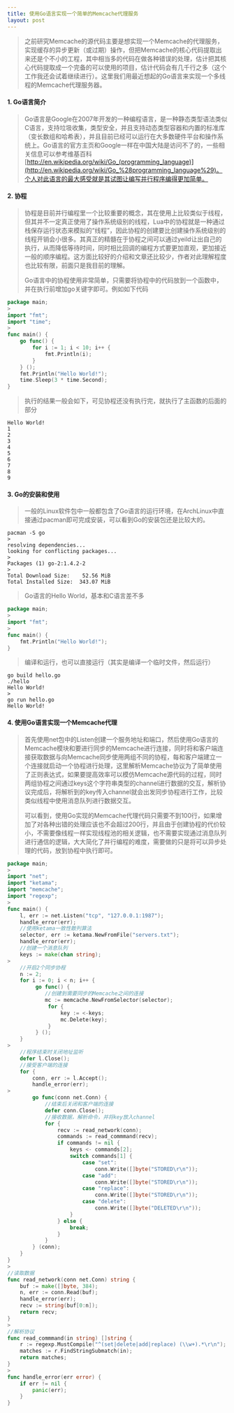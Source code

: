 ```yaml
---
title: 使用Go语言实现一个简单的Memcache代理服务
layout: post
---
```


> 之前研究Memcache的源代码主要是想实现一个Memcache的代理服务，实现缓存的异步更新（或过期）操作，但把Memcache的核心代码提取出来还是个不小的工程，其中相当多的代码在做各种错误的处理，估计把其核心代码提取成一个完备的可以使用的项目，估计代码会有几千行之多（这个工作我还会试着继续进行）。这里我们用最近想起的Go语言来实现一个多线程的Memcache代理服务器。

#### 1. Go语言简介

> Go语言是Google在2007年开发的一种编程语言，是一种静态类型语法类似C语言，支持垃圾收集，类型安全，并且支持动态类型容器和内置的标准库（变长数组和哈希表），并且目前已经可以运行在大多数硬件平台和操作系统上。Go语言的官方主页和Google一样在中国大陆是访问不了的，一些相关信息可以参考维基百科[http://en.wikipedia.org/wiki/Go_(programming_language)](http://en.wikipedia.org/wiki/Go_%28programming_language%29)。个人对此语言的最大感受就是其试图让编写并行程序编得更加简单。

#### 2. 协程

> 协程是目前并行编程里一个比较重要的概念，其在使用上比较类似于线程，但其并不一定真正使用了操作系统级别的线程，Lua中的协程就是一种通过栈保存运行状态来模拟的“线程”，因此协程的创建要比创建操作系统级别的线程开销会小很多。其真正的精髓在于协程之间可以通过yeild让出自己的执行，从而降低等待时间，同时相比回调的编程方式要更加直观，更加接近一般的顺序编程。这方面比较好的介绍和文章还比较少，作者对此理解程度也比较有限，前面只是我目前的理解。
>
> Go语言中的协程使用非常简单，只需要将协程中的代码放到一个函数中，并在执行前增加go关键字即可。例如如下代码
>
```go
package main;
>
import "fmt";
import "time";
>
func main() {
    go func() {
        for i := 1; i < 10; i++ {
            fmt.Println(i);
        }
    } ();
    fmt.Println("Hello World!");
    time.Sleep(3 * time.Second);
}
```
> 执行的结果一般会如下，可见协程还没有执行完，就执行了主函数的后面的部分
>
```
Hello World!
1
2
3
4
5
6
7
8
9
```

#### 3. Go的安装和使用

> 一般的Linux软件包中一般都包含了Go语言的运行环境，在ArchLinux中直接通过pacman即可完成安装，可以看到Go的安装包还是比较大的。
>
```
pacman -S go
>
resolving dependencies...
looking for conflicting packages...
>
Packages (1) go-2:1.4.2-2
>
Total Download Size:    52.56 MiB
Total Installed Size:  343.07 MiB
```
>
> Go语言的Hello World，基本和C语言差不多
>
```go
package main;
>
import "fmt";
>
func main() {
	fmt.Println("Hello World!");
}
```
> 编译和运行，也可以直接运行（其实是编译一个临时文件，然后运行）
>
```
go build hello.go
./hello 
Hello World!
>
go run hello.go
Hello World!
```

#### 4. 使用Go语言实现一个Memcache代理

> 首先使用net包中的Listen创建一个服务地址和端口，然后使用Go语言的Memcache模块和要进行同步的Memcache进行连接，同时将和客户端连接获取数据与向Memcache同步使用两组不同的协程，每和客户端建立一个连接就启动一个协程进行处理，这里解析Memcache协议为了简单使用了正则表达式，如果要提高效率可以模仿Memcache源代码的过程，同时两组协程之间通过keys这个字符串类型的channel进行数据的交互，解析协议完成后，将解析到的key传入channel就会出发同步协程进行工作，比较类似线程中使用消息队列进行数据交互。
>
> 可以看到，使用Go实现的Memcache代理代码只需要不到100行，如果增加了对各种出错的处理应该也不会超过200行，并且由于创建协程的代价较小，不需要像线程一样实现线程池的相关逻辑，也不需要实现通过消息队列进行通信的逻辑，大大简化了并行编程的难度，需要做的只是将可以异步处理的代码，放到协程中执行即可。
>
```go
package main;
>
import "net";
import "ketama";
import "memcache";
import "regexp";
>
func main() {
    l, err := net.Listen("tcp", "127.0.0.1:1987");
    handle_error(err);
	//使用ketama一致性散列算法
    selector, err := ketama.NewFromFile("servers.txt");
    handle_error(err);
	//创建一个消息队列
    keys := make(chan string);
>
	//开启2个同步协程
    n := 2;
    for i := 0; i < n; i++ {
         go func() {
			//创建到需要同步的Memcache之间的连接
    		mc := memcache.NewFromSelector(selector);
             for {
                 key := <-keys;
                 mc.Delete(key);
             }
         } ();
    }
>
	//程序结束时关闭地址监听
    defer l.Close();
	//接受客户端的连接
    for {
        conn, err := l.Accept();
        handle_error(err);
>
        go func(conn net.Conn) {
			//结束后关闭和客户端的连接
            defer conn.Close();
            //接收数据，解析命令，并将key放入channel
			for {
                recv := read_network(conn);
                commands := read_commmand(recv);
                if commands != nil {
                    keys <- commands[2];
                    switch commands[1] {
                        case "set":
                            conn.Write([]byte("STORED\r\n"));
                        case "add":
                            conn.Write([]byte("STORED\r\n"));
                        case "replace":
                            conn.Write([]byte("STORED\r\n"));
                        case "delete":
                            conn.Write([]byte("DELETED\r\n"));
                    }
                } else {
                    break;
                }
            }
        } (conn);
    }
}
>
//读取数据
func read_network(conn net.Conn) string {
    buf := make([]byte, 384);
    n, err := conn.Read(buf);
    handle_error(err);
    recv := string(buf[0:n]);
    return recv;
}
>
//解析协议
func read_commmand(in string) []string {
    r := regexp.MustCompile("^(set|delete|add|replace) (\\w+).*\r\n");
    matches := r.FindStringSubmatch(in);
    return matches;
}
>
func handle_error(err error) {
    if err != nil {
        panic(err);
    }
}
```
